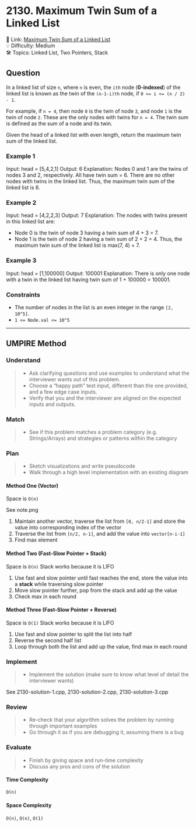 # 2130. Maximum Twin Sum of a Linked List

🔗 Link: [Maximum Twin Sum of a Linked List](https://leetcode.com/problems/maximum-twin-sum-of-a-linked-list/description/)<br>
💡 Difficulty: Medium<br>
🛠️ Topics: Linked List, Two Pointers, Stack<br>

## Question

In a linked list of size `n`, where `n` is even, the `ith` node (**0-indexed**) of the linked list is known as the twin of the `(n-1-i)th` node, if `0 <= i <= (n / 2) - 1`.

For example, if `n = 4`, then node `0` is the twin of node `3`, and node `1` is the twin of node `2`. These are the only nodes with twins for `n = 4`.
The twin sum is defined as the sum of a node and its twin.

Given the head of a linked list with even length, return the maximum twin sum of the linked list.

### Example 1

Input: head = [5,4,2,1]
Output: 6
Explanation:
Nodes 0 and 1 are the twins of nodes 3 and 2, respectively. All have twin sum = 6.
There are no other nodes with twins in the linked list.
Thus, the maximum twin sum of the linked list is 6. 

### Example 2

Input: head = [4,2,2,3]
Output: 7
Explanation:
The nodes with twins present in this linked list are:
- Node 0 is the twin of node 3 having a twin sum of 4 + 3 = 7.
- Node 1 is the twin of node 2 having a twin sum of 2 + 2 = 4.
Thus, the maximum twin sum of the linked list is max(7, 4) = 7. 

### Example 3

Input: head = [1,100000]
Output: 100001
Explanation:
There is only one node with a twin in the linked list having twin sum of 1 + 100000 = 100001.

### Constraints

* The number of nodes in the list is an even integer in the range `[2, 10^5]`.
* `1 <= Node.val <= 10^5`

---

## UMPIRE Method

### Understand

> - Ask clarifying questions and use examples to understand what the interviewer wants out of this problem.
> - Choose a “happy path” test input, different than the one provided, and a few edge case inputs. 
> - Verify that you and the interviewer are aligned on the expected inputs and outputs.

### Match
> - See if this problem matches a problem category (e.g. Strings/Arrays) and strategies or patterns within the category

### Plan
> - Sketch visualizations and write pseudocode
> - Walk through a high level implementation with an existing diagram

#### Method One (Vector)

Space is `O(n)`

See note.png
1. Maintain another vector, traverse the list from `[0, n/2-1]` and store the value into corresponding index of the vector
2. Traverse the list from `[n/2, n-1]`, and add the value into `vector[n-i-1]`
3. Find max element

#### Method Two (Fast-Slow Pointer + Stack)

Space is `O(n)`
Stack works because it is LIFO

1. Use fast and slow pointer until fast reaches the end, store the value into a **stack** while traversing slow pointer
2. Move slow pointer further, pop from the stack and add up the value
3. Check max in each round

#### Method Three (Fast-Slow Pointer + Reverse)

Space is `O(1)`
Stack works because it is LIFO

1. Use fast and slow pointer to split the list into half
2. Reverse the second half list
3. Loop through both the list and add up the value, find max in each round

### Implement
> - Implement the solution (make sure to know what level of detail the interviewer wants)

See 2130-solution-1.cpp, 2130-solution-2.cpp, 2130-solution-3.cpp

### Review
> - Re-check that your algorithm solves the problem by running through important examples
> - Go through it as if you are debugging it, assuming there is a bug

### Evaluate
> - Finish by giving space and run-time complexity
> - Discuss any pros and cons of the solution

#### Time Complexity

`O(n)`

#### Space Complexity

`O(n)`, `O(n)`, `O(1)`